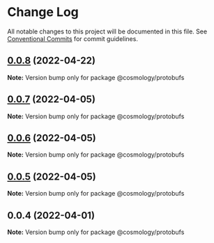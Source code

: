 # Change Log

All notable changes to this project will be documented in this file.
See [Conventional Commits](https://conventionalcommits.org) for commit guidelines.

## [0.0.8](https://github.com/cosmology-finance/cosmology/compare/@cosmology/protobufs@0.0.7...@cosmology/protobufs@0.0.8) (2022-04-22)

**Note:** Version bump only for package @cosmology/protobufs





## [0.0.7](https://github.com/cosmology-finance/cosmology/compare/@cosmology/protobufs@0.0.6...@cosmology/protobufs@0.0.7) (2022-04-05)

**Note:** Version bump only for package @cosmology/protobufs





## [0.0.6](https://github.com/cosmology-finance/cosmology/compare/@cosmology/protobufs@0.0.5...@cosmology/protobufs@0.0.6) (2022-04-05)

**Note:** Version bump only for package @cosmology/protobufs





## [0.0.5](https://github.com/cosmology-finance/cosmology/tree/master/packages/protobufs/compare/@cosmology/protobufs@0.0.4...@cosmology/protobufs@0.0.5) (2022-04-05)

**Note:** Version bump only for package @cosmology/protobufs





## 0.0.4 (2022-04-01)

**Note:** Version bump only for package @cosmology/protobufs
